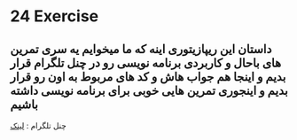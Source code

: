 # 24 Exercise

## داستان این ریپازیتوری اینه که ما میخوایم یه سری تمرین های باحال و کاربردی برنامه نویسی رو در چنل تلگرام قرار بدیم و اینجا هم جواب هاش و کد های مربوط به اون رو قرار بدیم و اینجوری تمرین هایی خوبی برای برنامه نویسی داشته باشیم 

<p>چنل تلگرام : <a href="https://t.me/soleymnimatin">لینک</a></p>